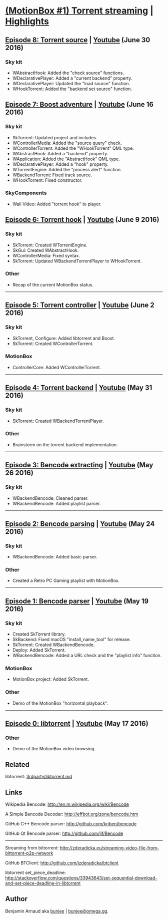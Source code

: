# [(MotionBox #1) Torrent streaming][chapter] | [Highlights]

## [Episode 8: Torrent source][Vimeo8] | [Youtube][Youtube8] (June 30 2016)

### Sky kit
- WAbstractHook: Added the "check source" functions.
- WDeclarativePlayer: Added a "current backend" property.
- WDeclarativePlayer: Updated the "load source" function.
- WHookTorrent: Added the "backend set source" function.

## [Episode 7: Boost adventure][Vimeo7] | [Youtube][Youtube7] (June 16 2016)

### Sky kit
- SkTorrent: Updated project and includes.
- WControllerMedia: Added the "source query" check.
- WControllerTorrent: Added the "WHookTorrent" QML type.
- WAbstractHook: Added a "backend" property.
- WApplication: Added the "AbstractHook" QML type.
- WDeclarativePlayer: Added a "hook" property.
- WTorrentEngine: Added the "process alert" function.
- WBackendTorrent: Fixed track source.
- WHookTorrent: Fixed constructor.

### SkyComponents
- Wall Video: Added "torrent hook" to player.

## [Episode 6: Torrent hook][Vimeo6] | [Youtube][Youtube6] (June 9 2016)

### Sky kit
- SkTorrent: Created WTorrentEngine.
- SkGui: Created WAbstractHook.
- WControllerMedia: Fixed syntax.
- SkTorrent: Updated WBackendTorrentPlayer to WHookTorrent.

### Other
- Recap of the current MotionBox status.

---

## [Episode 5: Torrent controller][Vimeo5] | [Youtube][Youtube5] (June 2 2016)

### Sky kit
- SkTorrent, Configure: Added libtorrent and Boost.
- SkTorrent: Created WControllerTorrent.

### MotionBox
- ControllerCore: Added WControllerTorrent.

---

## [Episode 4: Torrent backend][Vimeo4] | [Youtube][Youtube4] (May 31 2016)

### Sky kit
- SkTorrent: Created WBackendTorrentPlayer.

### Other
- Brainstorm on the torrent backend implementation.

---

## [Episode 3: Bencode extracting][Vimeo3] | [Youtube][Youtube3] (May 26 2016)

### Sky kit
- WBackendBencode: Cleaned parser.
- WBackendBencode: Added playlist parser.

---

## [Episode 2: Bencode parsing][Vimeo2] | [Youtube][Youtube2] (May 24 2016)

### Sky kit
- WBackendBencode: Added basic parser.

### Other
- Created a Retro PC Gaming playlist with MotionBox.

---

## [Episode 1: Bencode parser][Vimeo1] | [Youtube][Youtube1] (May 19 2016)

### Sky kit
- Created SkTorrent library.
- SkBackend: Fixed macOS "install_name_tool" for release.
- SkTorrent: Created WBackendBencode.
- Deploy: Added SkTorrent.
- WBackendBencode: Added a URL check and the "playlist info" function.

### MotionBox
- MotionBox project: Added SkTorrent.

### Other
- Demo of the MotionBox "horizontal playback".

---

## [Episode 0: libtorrent][Vimeo0] | [Youtube][Youtube0] (May 17 2016)

### Other
- Demo of the MotionBox video browsing.


## Related

libtorrent: [3rdparty/libtorrent.md](../../3rdparty/libtorrent.md)


## Links

Wikipedia Bencode: http://en.m.wikipedia.org/wiki/Bencode

A Simple Bencode Decoder: http://effbot.org/zone/bencode.htm

GitHub C++ Bencode parser: http://github.com/kriben/bencode

GitHub Qt Bencode parser: http://github.com/jif/Bencode

---

Streaming from bittorrent: http://zderadicka.eu/streaming-video-file-from-bittorrent-p2p-network

GitHub BTClient: http://github.com/izderadicka/btclient

libtorrent set_piece_deadline: http://stackoverflow.com/questions/33943643/set-sequential-download-and-set-piece-deadline-in-libtorrent


## Author

Benjamin Arnaud aka [bunjee](https://bunjee.me) | <bunjee@omega.gg>.


[chapter]: http://omega.gg/MotionBox/chapter1

[highlights]: http://omega.gg/MotionBox/highlights1

[Twitch]: http://twitch.com/3unjee

[Vimeo0]: http://vimeo.com/167407568
[Vimeo1]: http://vimeo.com/167407750
[Vimeo2]: http://vimeo.com/167866271
[Vimeo3]: http://vimeo.com/168172110
[Vimeo4]: http://vimeo.com/168748820
[Vimeo5]: http://vimeo.com/169070028
[Vimeo6]: http://vimeo.com/169991042
[Vimeo7]: http://vimeo.com/170925932
[Vimeo8]: http://vimeo.com/172881981

[Youtube0]: http://youtu.be/3MtnuyVXH3w
[Youtube1]: http://youtu.be/kldXjA-z1bg
[Youtube2]: http://youtu.be/zYFCOrvQscY
[Youtube3]: http://youtu.be/VOKlfOA6y50
[Youtube4]: http://youtu.be/aTUhBiUG7-4
[Youtube5]: http://youtu.be/TWWFqGmgAdU
[Youtube6]: http://youtu.be/xtc-_Z7TQJc
[Youtube7]: http://youtu.be/L6sqV5_NBxU
[Youtube8]: http://youtu.be/kS19NeLs8uA
